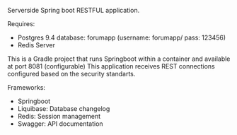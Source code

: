 Serverside Spring boot RESTFUL application.

Requires: 
  - Postgres 9.4 database: forumapp (username: forumapp/ pass: 123456)
  - Redis Server

This is a Gradle project that runs Springboot within a container and available at port 8081 (configurable)
This application receives REST connections configured based on the security standarts.

Frameworks:
  - Springboot 
  - Liquibase: Database changelog
  - Redis: Session management
  - Swagger: API documentation
  
  
